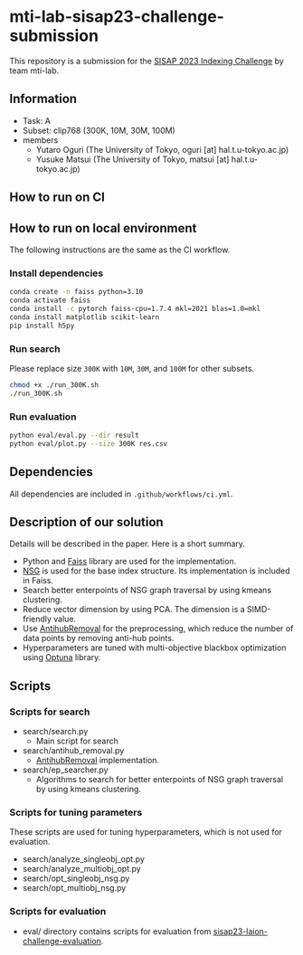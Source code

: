 # mti-lab-sisap23-challenge-submission

This repository is a submission for the [SISAP 2023 Indexing Challenge](https://sisap-challenges.github.io/) by team mti-lab.

## Information
- Task: A
- Subset: clip768 (300K, 10M, 30M, 100M)
- members
  - Yutaro Oguri (The University of Tokyo, oguri [at] hal.t.u-tokyo.ac.jp)
  - Yusuke Matsui (The University of Tokyo, matsui [at] hal.t.u-tokyo.ac.jp)

## How to run on CI

## How to run on local environment
The following instructions are the same as the CI workflow.

### Install dependencies
```bash
conda create -n faiss python=3.10
conda activate faiss
conda install -c pytorch faiss-cpu=1.7.4 mkl=2021 blas=1.0=mkl
conda install matplotlib scikit-learn
pip install h5py
```

### Run search
Please replace size `300K` with `10M`, `30M`, and `100M` for other subsets.

```bash
chmod +x ./run_300K.sh
./run_300K.sh
```

### Run evaluation
```bash
python eval/eval.py --dir result
python eval/plot.py --size 300K res.csv
```

## Dependencies
All dependencies are included in `.github/workflows/ci.yml`.

## Description of our solution
Details will be described in the paper. Here is a short summary.

- Python and [Faiss](https://github.com/facebookresearch/faiss) library are used for the implementation.
- [NSG](https://github.com/ZJULearning/nsg) is used for the base index structure. Its implementation is included in Faiss.
- Search better enterpoints of NSG graph traversal by using kmeans clustering.
- Reduce vector dimension by using PCA. The dimension is a SIMD-friendly value.
- Use [AntihubRemoval](https://github.com/naaktslaktauge/antihub-removal) for the preprocessing, which reduce the number of data points by removing anti-hub points.
- Hyperparameters are tuned with multi-objective blackbox optimization using [Optuna](https://optuna.readthedocs.io/en/stable/index.html) library.

## Scripts
### Scripts for search
- search/search.py
  - Main script for search
- search/antihub_removal.py
  - [AntihubRemoval](https://github.com/naaktslaktauge/antihub-removal) implementation.
- search/ep_searcher.py
  - Algorithms to search for better enterpoints of NSG graph traversal by using kmeans clustering.

### Scripts for tuning parameters
These scripts are used for tuning hyperparameters, which is not used for evaluation.

- search/analyze_singleobj_opt.py
- search/analyze_multiobj_opt.py
- search/opt_singleobj_nsg.py
- search/opt_multiobj_nsg.py

### Scripts for evaluation
- eval/ directory contains scripts for evaluation from [sisap23-laion-challenge-evaluation](https://github.com/sisap-challenges/sisap23-laion-challenge-evaluation/tree/master).
